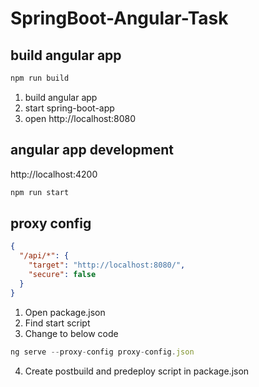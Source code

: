 # SpringBoot-Angular-Task

## build angular app
```javascript
npm run build
```
1. build angular app
2. start spring-boot-app
3. open http://localhost:8080

## angular app development
http://localhost:4200
```javascript
npm run start
```

## proxy config
```json
{
  "/api/*": {
    "target": "http://localhost:8080/",
    "secure": false
  }
}
```
1. Open package.json
2. Find start script
3. Change to below code
```javascript
ng serve --proxy-config proxy-config.json
```
4. Create postbuild and predeploy script in package.json
